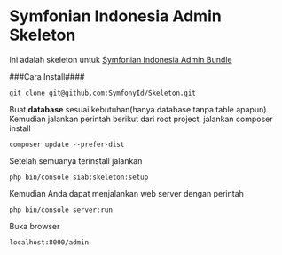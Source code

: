 Symfonian Indonesia Admin Skeleton
==================================

Ini adalah skeleton untuk [Symfonian Indonesia Admin Bundle](https://github.com/SymfonyId/AdminBundle)

###Cara Install####

```lang=shell
git clone git@github.com:SymfonyId/Skeleton.git
```

Buat **database** sesuai kebutuhan(hanya database tanpa table apapun). Kemudian jalankan perintah berikut dari root project, jalankan composer install

```lang=shell
composer update --prefer-dist
```

Setelah semuanya terinstall jalankan

```lang=shell
php bin/console siab:skeleton:setup
```

Kemudian Anda dapat menjalankan web server dengan perintah

```lang=shell
php bin/console server:run
```

Buka browser

```lang=shell
localhost:8000/admin
```